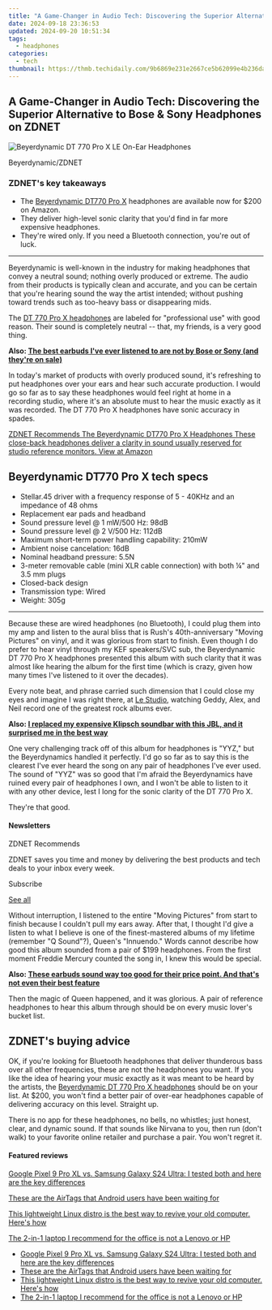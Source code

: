 ```yaml
---
title: "A Game-Changer in Audio Tech: Discovering the Superior Alternative to Bose & Sony Headphones on ZDNET"
date: 2024-09-18 23:36:53
updated: 2024-09-20 10:51:34
tags:
  - headphones
categories:
  - tech
thumbnail: https://thmb.techidaily.com/9b6869e231e2667ce5b62099e4b236daaa6b93b4b1b8e67663aad45fe3a9f4b0.png
---
```


## A Game-Changer in Audio Tech: Discovering the Superior Alternative to Bose & Sony Headphones on ZDNET

![Beyerdynamic DT 770 Pro X LE On-Ear Headphones](https://www.zdnet.com/a/img/resize/cb5da8c111129b4a9832af26db2566e1abf6badb/2024/08/05/62859c23-848e-458d-b3a7-e69148e1e094/beyerdynamic.jpg?auto=webp&width=1280)

Beyerdynamic/ZDNET

### ZDNET's key takeaways

* The [Beyerdynamic DT770 Pro X](https://buy.geni.us/Proxy.ashx?TSID=368250&GR%5FURL=https%3A%2F%2Fwww.amazon.com%2FBeyerdynamic-770-Pro-Ear-Headphones%2Fdp%2FB0CQPJD8FK%2F%3Ftag%3Dzd-buy-button-20%26ascsubtag%3D%5F%5FCOM%5FCLICK%5FID%5F%5F%7C902f3b32-6f57-4447-b65b-06a9d4c8a1e0%7Cdtp&dtb=1) headphones are available now for $200 on Amazon.
* They deliver high-level sonic clarity that you'd find in far more expensive headphones.
* They're wired only. If you need a Bluetooth connection, you're out of luck.

---

Beyerdynamic is well-known in the industry for making headphones that convey a neutral sound; nothing overly produced or extreme. The audio from their products is typically clean and accurate, and you can be certain that you're hearing sound the way the artist intended; without pushing toward trends such as too-heavy bass or disappearing mids. 

The [DT 770 Pro X headphones](https://buy.geni.us/Proxy.ashx?TSID=368250&GR%5FURL=https%3A%2F%2Fwww.amazon.com%2FBeyerdynamic-770-Pro-Ear-Headphones%2Fdp%2FB0CQPJD8FK%2F%3Ftag%3Dzd-buy-button-20%26ascsubtag%3D%5F%5FCOM%5FCLICK%5FID%5F%5F%7C902f3b32-6f57-4447-b65b-06a9d4c8a1e0%7Cdtp&dtb=1) are labeled for "professional use" with good reason. Their sound is completely neutral -- that, my friends, is a very good thing.

**Also: [The best earbuds I've ever listened to are not by Bose or Sony (and they're on sale)](https://www.zdnet.com/article/the-best-earbuds-ive-ever-listened-to-are-not-by-bose-or-sony-and-theyre-on-sale/)** 

In today's market of products with overly produced sound, it's refreshing to put headphones over your ears and hear such accurate production. I would go so far as to say these headphones would feel right at home in a recording studio, where it's an absolute must to hear the music exactly as it was recorded. The DT 770 Pro X headphones have sonic accuracy in spades.

[ZDNET Recommends The Beyerdynamic DT770 Pro X Headphones These close-back headphones deliver a clarity in sound usually reserved for studio reference monitors. View at Amazon](https://buy.geni.us/Proxy.ashx?TSID=368250&GR%5FURL=https%3A%2F%2Fwww.amazon.com%2FBeyerdynamic-770-Pro-Ear-Headphones%2Fdp%2FB0CQPJD8FK%3Ftag%3Dzd-buy-button-20%26ascsubtag%3D%5F%5FCOM%5FCLICK%5FID%5F%5F%7C902f3b32-6f57-4447-b65b-06a9d4c8a1e0%7Cdtp&dtb=1)

## Beyerdynamic DT770 Pro X tech specs

* Stellar.45 driver with a frequency response of 5 - 40KHz and an impedance of 48 ohms
* Replacement ear pads and headband
* Sound pressure level @ 1 mW/500 Hz: 98dB
* Sound pressure level @ 2 V/500 Hz: 112dB
* Maximum short-term power handling capability: 210mW
* Ambient noise cancelation: 16dB
* Nominal headband pressure: 5.5N
* 3-meter removable cable (mini XLR cable connection) with both ¼" and 3.5 mm plugs
* Closed-back design
* Transmission type: Wired
* Weight: 305g

---

Because these are wired headphones (no Bluetooth), I could plug them into my amp and listen to the aural bliss that is Rush's 40th-anniversary "Moving Pictures" on vinyl, and it was glorious from start to finish. Even though I do prefer to hear vinyl through my KEF speakers/SVC sub, the Beyerdynamic DT 770 Pro X headphones presented this album with such clarity that it was almost like hearing the album for the first time (which is crazy, given how many times I've listened to it over the decades). 

Every note beat, and phrase carried such dimension that I could close my eyes and imagine I was right there, at [Le Studio](https://en.wikipedia.org/wiki/Le%5FStudio), watching Geddy, Alex, and Neil record one of the greatest rock albums ever.

**Also: [I replaced my expensive Klipsch soundbar with this JBL, and it surprised me in the best way](https://www.zdnet.com/home-and-office/home-entertainment/i-replaced-my-expensive-klipsch-soundbar-with-this-jbl-and-it-surprised-me-in-the-best-way/)**

One very challenging track off of this album for headphones is "YYZ," but the Beyerdynamics handled it perfectly. I'd go so far as to say this is the clearest I've ever heard the song on any pair of headphones I've ever used. The sound of "YYZ" was so good that I'm afraid the Beyerdynamics have ruined every pair of headphones I own, and I won't be able to listen to it with any other device, lest I long for the sonic clarity of the DT 770 Pro X.

They're that good.

#### Newsletters

ZDNET Recommends

ZDNET saves you time and money by delivering the best products and tech deals to your inbox every week.

 Subscribe

[See all](https://www.zdnet.com/newsletters/)

Without interruption, I listened to the entire "Moving Pictures" from start to finish because I couldn't pull my ears away. After that, I thought I'd give a listen to what I believe is one of the finest-mastered albums of my lifetime (remember "Q Sound"?), Queen's "Innuendo." Words cannot describe how good this album sounded from a pair of $199 headphones. From the first moment Freddie Mercury counted the song in, I knew this would be special.

**Also: [These earbuds sound way too good for their price point. And that's not even their best feature](https://www.zdnet.com/article/these-earbuds-sound-way-too-good-for-their-price-point-and-thats-not-even-their-best-feature/)**

Then the magic of Queen happened, and it was glorious. A pair of reference headphones to hear this album through should be on every music lover's bucket list. 

## ZDNET's buying advice

OK, if you're looking for Bluetooth headphones that deliver thunderous bass over all other frequencies, these are not the headphones you want. If you like the idea of hearing your music exactly as it was meant to be heard by the artists, the [Beyerdynamic DT 770 Pro X headphones](https://buy.geni.us/Proxy.ashx?TSID=368250&GR%5FURL=https%3A%2F%2Fwww.amazon.com%2FBeyerdynamic-770-Pro-Ear-Headphones%2Fdp%2FB0CQPJD8FK%2F%3Ftag%3Dzd-buy-button-20%26ascsubtag%3D%5F%5FCOM%5FCLICK%5FID%5F%5F%7C902f3b32-6f57-4447-b65b-06a9d4c8a1e0%7Cdtp&dtb=1) should be on your list. At $200, you won't find a better pair of over-ear headphones capable of delivering accuracy on this level. Straight up. 

There is no app for these headphones, no bells, no whistles; just honest, clear, and dynamic sound. If that sounds like Nirvana to you, then run (don't walk) to your favorite online retailer and purchase a pair. You won't regret it.

#### Featured reviews

[Google Pixel 9 Pro XL vs. Samsung Galaxy S24 Ultra: I tested both and here are the key differences](https://www.zdnet.com/article/google-pixel-9-pro-xl-vs-samsung-galaxy-s24-ultra/ "Google Pixel 9 Pro XL vs. Samsung Galaxy S24 Ultra: I tested both and here are the key differences")

[These are the AirTags that Android users have been waiting for](https://www.zdnet.com/article/these-are-the-airtags-that-android-users-have-been-waiting-for/ "These are the AirTags that Android users have been waiting for")

[This lightweight Linux distro is the best way to revive your old computer. Here's how](https://www.zdnet.com/article/this-lightweight-linux-distro-is-the-best-way-to-revive-your-old-computer-heres-how/ "This lightweight Linux distro is the best way to revive your old computer. Here's how")

[The 2-in-1 laptop I recommend for the office is not a Lenovo or HP](https://www.zdnet.com/article/one-of-the-most-versatile-2-in-1-laptops-ive-tested-is-not-a-lenovo-or-hp/ "The 2-in-1 laptop I recommend for the office is not a Lenovo or HP")

* [Google Pixel 9 Pro XL vs. Samsung Galaxy S24 Ultra: I tested both and here are the key differences](https://www.zdnet.com/article/google-pixel-9-pro-xl-vs-samsung-galaxy-s24-ultra/ "Google Pixel 9 Pro XL vs. Samsung Galaxy S24 Ultra: I tested both and here are the key differences")
* [These are the AirTags that Android users have been waiting for](https://www.zdnet.com/article/these-are-the-airtags-that-android-users-have-been-waiting-for/ "These are the AirTags that Android users have been waiting for")
* [This lightweight Linux distro is the best way to revive your old computer. Here's how](https://www.zdnet.com/article/this-lightweight-linux-distro-is-the-best-way-to-revive-your-old-computer-heres-how/ "This lightweight Linux distro is the best way to revive your old computer. Here's how")
* [The 2-in-1 laptop I recommend for the office is not a Lenovo or HP](https://www.zdnet.com/article/one-of-the-most-versatile-2-in-1-laptops-ive-tested-is-not-a-lenovo-or-hp/ "The 2-in-1 laptop I recommend for the office is not a Lenovo or HP")

<ins class="adsbygoogle"
     style="display:block"
     data-ad-format="autorelaxed"
     data-ad-client="ca-pub-7571918770474297"
     data-ad-slot="1223367746"></ins>



<ins class="adsbygoogle"
     style="display:block"
     data-ad-client="ca-pub-7571918770474297"
     data-ad-slot="8358498916"
     data-ad-format="auto"
     data-full-width-responsive="true"></ins>
